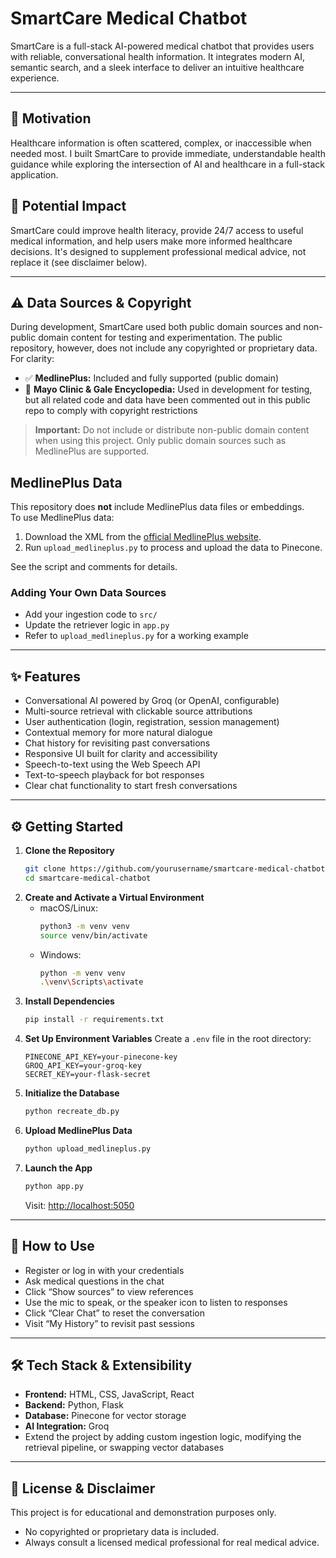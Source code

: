 # SmartCare Medical Chatbot

SmartCare is a full-stack AI-powered medical chatbot that provides users with reliable, conversational health information. It integrates modern AI, semantic search, and a sleek interface to deliver an intuitive healthcare experience.

---

## 🎯 Motivation

Healthcare information is often scattered, complex, or inaccessible when needed most. I built SmartCare to provide immediate, understandable health guidance while exploring the intersection of AI and healthcare in a full-stack application.

## 🚀 Potential Impact

SmartCare could improve health literacy, provide 24/7 access to useful medical information, and help users make more informed healthcare decisions. It's designed to supplement professional medical advice, not replace it (see disclaimer below).

---

## ⚠️ Data Sources & Copyright

During development, SmartCare used both public domain sources and non-public domain content for testing and experimentation. The public repository, however, does not include any copyrighted or proprietary data. For clarity:

- ✅ **MedlinePlus:** Included and fully supported (public domain)
- 🚫 **Mayo Clinic & Gale Encyclopedia:** Used in development for testing, but all related code and data have been commented out in this public repo to comply with copyright restrictions

> **Important:** Do not include or distribute non-public domain content when using this project. Only public domain sources such as MedlinePlus are supported.


## MedlinePlus Data

This repository does **not** include MedlinePlus data files or embeddings.  
To use MedlinePlus data:

1. Download the XML from the [official MedlinePlus website](https://medlineplus.gov/xml.html).
2. Run `upload_medlineplus.py` to process and upload the data to Pinecone.

See the script and comments for details.


### Adding Your Own Data Sources
- Add your ingestion code to `src/`
- Update the retriever logic in `app.py`
- Refer to `upload_medlineplus.py` for a working example

---

## ✨ Features

- Conversational AI powered by Groq (or OpenAI, configurable)
- Multi-source retrieval with clickable source attributions
- User authentication (login, registration, session management)
- Contextual memory for more natural dialogue
- Chat history for revisiting past conversations
- Responsive UI built for clarity and accessibility
- Speech-to-text using the Web Speech API
- Text-to-speech playback for bot responses
- Clear chat functionality to start fresh conversations

---

## ⚙️ Getting Started

1. **Clone the Repository**
   ```bash
   git clone https://github.com/yourusername/smartcare-medical-chatbot.git
   cd smartcare-medical-chatbot
   ```
2. **Create and Activate a Virtual Environment**
   - macOS/Linux:
     ```bash
     python3 -m venv venv
     source venv/bin/activate
     ```
   - Windows:
     ```bash
     python -m venv venv
     .\venv\Scripts\activate
     ```
3. **Install Dependencies**
   ```bash
   pip install -r requirements.txt
   ```
4. **Set Up Environment Variables**
   Create a `.env` file in the root directory:
   ```env
   PINECONE_API_KEY=your-pinecone-key
   GROQ_API_KEY=your-groq-key
   SECRET_KEY=your-flask-secret
   ```
5. **Initialize the Database**
   ```bash
   python recreate_db.py
   ```
6. **Upload MedlinePlus Data**
   ```bash
   python upload_medlineplus.py
   ```
7. **Launch the App**
   ```bash
   python app.py
   ```
   Visit: [http://localhost:5050](http://localhost:5050)

---

## 💬 How to Use

- Register or log in with your credentials
- Ask medical questions in the chat
- Click “Show sources” to view references
- Use the mic to speak, or the speaker icon to listen to responses
- Click “Clear Chat” to reset the conversation
- Visit “My History” to revisit past sessions

---

## 🛠️ Tech Stack & Extensibility

- **Frontend:** HTML, CSS, JavaScript, React
- **Backend:** Python, Flask
- **Database:** Pinecone for vector storage
- **AI Integration:** Groq
- Extend the project by adding custom ingestion logic, modifying the retrieval pipeline, or swapping vector databases

---

## 📄 License & Disclaimer

This project is for educational and demonstration purposes only.

- No copyrighted or proprietary data is included.
- Always consult a licensed medical professional for real medical advice. 
